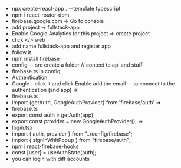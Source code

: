 - npx create-react-app . --template typescript
- npm i react-router-dom
- firebase.google.com => Go to console
- add project => fullstack-app
- Enable Google Analytics for this project => create project
- click </> web
- add name fullstack-app and register app
- follow it
- npm install firebase
- config -- src create a folder // contect to api and stuff
- firebase.ts in config
- Authentication
- Google - click it and click Enable add the email -- to connect to the authentication (and app)
  =>
- firebase.ts
- import {getAuth, GoogleAuthProvider} from 'firebase/auth'
  =>
- firebase.ts
- export const auth = getAuth(app);
- export const provider = new GoogleAuthProvider();
  =>
- login.tsx
- import { auth, provider } from "../config/firebase";
- import { signInWithPopup } from "firebase/auth";
  <!-- there are tons of signIn and stuff in there.. -->
  <!-- you can login with diff users and the app can updates -->
- npm i react-firebase-hooks
- const [user] = useAuthState(auth);
- you can login with diff accounts
